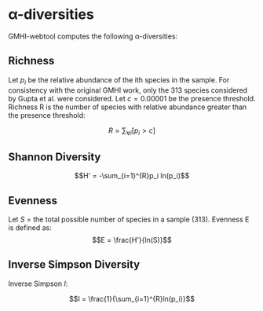 # α-diversities

GMHI-webtool computes the following α-diversities:

## Richness
Let $p_i$ be the relative abundance of the ith species in the sample.
For consistency with the original GMHI work, only the 313 species considered by Gupta et al. were considered.
Let $c = 0.00001$ be the presence threshold.
Richness R is the number of species with relative abundance greater than the presence threshold:

$$R = \sum_{\forall i}[p_i > c]$$

## Shannon Diversity

$$H' = -\sum_{i=1}^{R}p_i ln(p_i)$$

## Evenness
Let $S$ = the total possible number of species in a sample (313).
Evenness E is defined as:
$$E = \frac{H'}{ln(S)}$$

## Inverse Simpson Diversity
Inverse Simpson $I$:

$$I = \frac{1}{\sum_{i=1}^{R}ln(p_i)}$$
